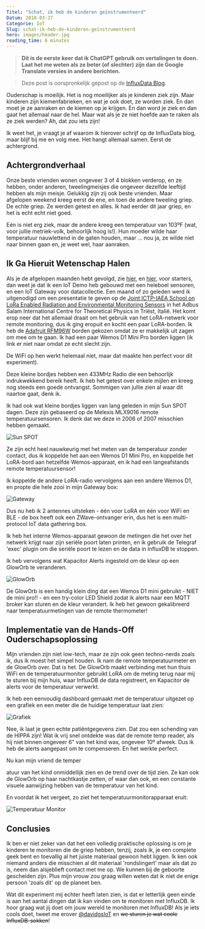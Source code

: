 ```yaml
---
Titel: "Schat, ik heb de kinderen geïnstrumenteerd"
Datum: 2018-03-27
Categorie: IoT
Slug: schat-ik-heb-de-kinderen-geïnstrumenteerd
hero: images/header.jpg
reading_time: 6 minutes
---
```


> **Dit is de eerste keer dat ik ChatGPT gebruik om vertalingen te doen. Laat het me weten als ze beter (of slechter) zijn dan de Google Translate versies in andere berichten.**

> Deze post is oorspronkelijk gepost op de [InfluxData Blog](https://www.influxdata.com/blog/honey-i-instrumented-the-kids-with-influxdb/).

Ouderschap is moeilijk. Het is nog moeilijker als je kinderen ziek zijn. Maar kinderen zijn kiemenfabrieken, en wat je ook doet, ze worden ziek. En dan moet je ze aanraken en de kiemen op je krijgen. En dan word je ziek en dan gaat het allemaal naar de hel. Maar wat als je ze niet hoefde aan te raken als ze ziek werden? Ah, dat zou iets zijn!

Ik weet het, je vraagt je af waarom ik hierover schrijf op de InfluxData blog, maar blijf bij me en volg mee. Het hangt allemaal samen. Eerst de achtergrond.

## Achtergrondverhaal

Onze beste vrienden wonen ongeveer 3 of 4 blokken verderop, en ze hebben, onder anderen, tweelingmeisjes die ongeveer dezelfde leeftijd hebben als mijn meisje. Gelukkig zijn zij ook beste vrienden. Maar afgelopen weekend kreeg eerst de ene, en toen de andere tweeling griep. De echte griep. Ze werden getest en alles. Ik had eerder dit jaar griep, en het is echt echt niet goed.

Eén is niet erg ziek, maar de andere kreeg een temperatuur van 103ºF (wat, voor jullie metriek-volk, behoorlijk hoog is!). Hun moeder wilde haar temperatuur nauwlettend in de gaten houden, maar ... nou ja, ze wilde niet naar binnen gaan en, je weet wel, haar aanraken.

## Ik Ga Hieruit Wetenschap Halen

Als je de afgelopen maanden hebt gevolgd, zie [hier](https://w2.influxdata.com/blog/sending-alerts-from-kapacitor-via-mqtt/), en [hier](https://w2.influxdata.com/blog/monitoring-wireless-interfaces/), voor starters, dan weet je dat ik een IoT Demo heb gebouwd met een heleboel sensoren, en een IoT Gateway voor datacollectie. Een maand of zo geleden werd ik uitgenodigd om een presentatie te geven op de [Joint ICTP-IAEA School on LoRa Enabled Radiation and Environmental Monitoring Sensors](http://indico.ictp.it/event/8298/) in het Adbus Salam International Centre for Theoretical Physics in Triëst, Italië. Het komt erop neer dat het allemaal draait om het gebruik van het LoRA-netwerk voor remote monitoring, dus ik ging eropuit en kocht een paar LoRA-borden. Ik heb de [Adafruit RFM96W](https://www.adafruit.com/product/3073) borden gekozen omdat ze er makkelijk uit zagen om mee om te gaan. Ik had een paar Wemos D1 Mini Pro borden liggen (ik link er niet naar omdat ze echt slecht zijn.

 De WiFi op hen werkt helemaal niet, maar dat maakte hen perfect voor dit experiment).

Deze kleine bordjes hebben een 433MHz Radio die een behoorlijk indrukwekkend bereik heeft. Ik heb het getest over enkele mijlen en kreeg nog steeds een goede ontvangst. Sommigen van jullie zien al waar dit naartoe gaat, denk ik.

Ik had ook wat kleine bordjes liggen van lang geleden in mijn Sun SPOT dagen. Deze zijn gebaseerd op de Melexis MLX9016 remote temperatuursensoren. Ik denk dat we deze in 2006 of 2007 misschien hebben gemaakt.

![Sun SPOT](images/IMG_3699.jpg)

Ze zijn echt heel nauwkeurig met het meten van de temperatuur zonder contact, dus ik koppelde het aan een Wemos D1 Mini Pro, en koppelde het LoRA-bord aan hetzelfde Wemos-apparaat, en ik had een langeafstands remote temperatuursensor!

Ik koppelde de andere LoRA-radio vervolgens aan een andere Wemos D1, en propte die hele zooi in mijn Gateway box:

![Gateway](images/gateway.jpg)

Dus nu heb ik 2 antennes uitsteken - één voor LoRA en één voor WiFi en BLE - de box heeft ook een ZWave-ontvanger erin, dus het is een multi-protocol IoT data gathering box.

Ik heb het interne Wemos-apparaat gewoon de metingen die het over het netwerk krijgt naar zijn seriële poort laten printen, en ik gebruik de Telegraf 'exec' plugin om die seriële poort te lezen en de data in InfluxDB te stoppen.

Ik heb vervolgens wat Kapacitor Alerts ingesteld om de kleur op een GlowOrb te veranderen.

![GlowOrb](images/glowOrb.jpg)

De GlowOrb is een handig klein ding dat een Wemos D1 mini gebruikt - NIET de mini pro!! - en een try-color LED Shield zodat ik alerts naar een MQTT broker kan sturen en de kleur verandert. Ik heb het gewoon gekalibreerd naar temperatuurmetingen van de remote thermometer!

## Implementatie van de Hands-Off Ouderschapsoplossing

Mijn vrienden zijn niet low-tech, maar ze zijn ook geen techno-nerds zoals ik, dus ik moest het simpel houden. Ik nam de remote temperatuurmeter en de GlowOrb over. Dat is het. De GlowOrb maakt verbinding met hun thuis WiFi en de temperatuurmonitor gebruikt LoRA om de meting terug naar mij te sturen bij mijn huis, waar InfluxDB de data registreert, en Kapacitor de alerts voor de temperatuur verwerkt.

Ik heb een eenvoudig dashboard gemaakt met de temperatuur uitgezet op een grafiek en een meter die de huidige temperatuur laat zien:

![Grafiek](images/graph.png)

Nee, ik laat je geen echte patiëntgegevens zien. Dat zou een schending van de HIPPA zijn! Wat ik vrij snel ontdekte was dat de remote temp reader, als hij niet binnen ongeveer 6" van het kind was, ongeveer 10º afweek. Dus ik heb de alerts aangepast om te compenseren. En het werkte perfect.

Nu kan mijn vriend de temper

atuur van het kind onmiddellijk zien en de trend over de tijd zien. Ze kan ook de GlowOrb op haar nachtkastje zetten, of waar dan ook, en een constante visuele aanwijzing hebben van de temperatuur van het kind.

En voordat ik het vergeet, zo ziet het temperatuurmonitorapparaat eruit:

![Temperatuur Monitor](images/temp.png)

## Conclusies

Ik ben er niet zeker van dat het een volledig praktische oplossing is om je kinderen te monitoren die de griep hebben, tenzij, zoals ik, je een complete geek bent en toevallig al het juiste materiaal gewoon hebt liggen. Ik ken ook niemand anders die misschien al dit materiaal 'rondslingert' maar als dat zo is, neem dan alsjeblieft contact met me op. We kunnen bij de geboorte gescheiden zijn. Plus mijn vrouw zou graag willen weten dat ik niet de enige persoon 'zoals dit' op de planeet ben.

Wat dit experiment mij echter heeft laten zien, is dat er letterlijk geen einde is aan het aantal dingen dat ik kan vinden om te monitoren met InfluxDB. Ik hoor graag wat jij doet om jouw wereld te monitoren met InfluxDB! Als je iets cools doet, tweet me erover [@davidgsIoT](https://twitter.com/davidgsIoT) en ~~we sturen je wat coole InfluxDB-sokken~~!